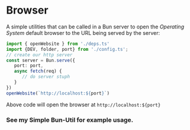 # Browser
A simple utilities that can be called in a Bun server to open the _Operating System_ default browser to the URL being served by the server:    

```ts
import { openWebsite } from './deps.ts'
import {DEV, folder, port} from './config.ts';
// create our http server
const server = Bun.serve({
   port: port,
   async fetch(req) { 
      // do server stuph
   }
})
openWebsite(`http://localhost:${port}`)
```

Above code will open the browser at `http://localhost:${port}`

### See my Simple Bun-Util for example usage.